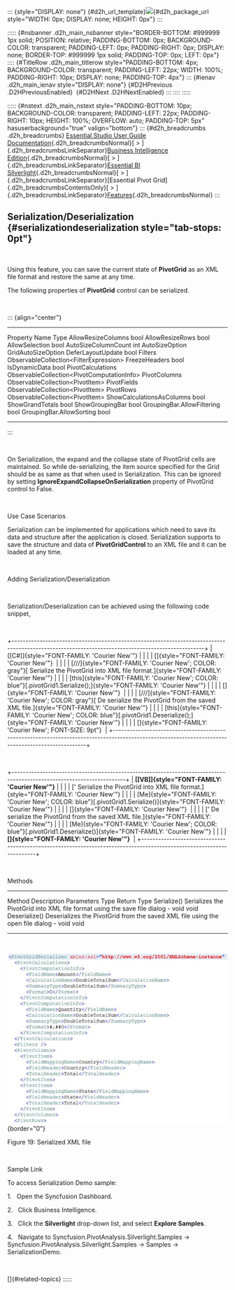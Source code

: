 ::: {style="DISPLAY: none"}
[](ms-xhelp:///?Id=d2h_url_template){#d2h_url_template}![](!package_url!){#d2h_package_url style="WIDTH: 0px; DISPLAY: none; HEIGHT: 0px"}
:::

::::: {#nsbanner .d2h_main_nsbanner style="BORDER-BOTTOM: #999999 1px solid; POSITION: relative; PADDING-BOTTOM: 0px; BACKGROUND-COLOR: transparent; PADDING-LEFT: 0px; PADDING-RIGHT: 0px; DISPLAY: none; BORDER-TOP: #999999 1px solid; PADDING-TOP: 0px; LEFT: 0px"}
:::: {#TitleRow .d2h_main_titlerow style="PADDING-BOTTOM: 4px; BACKGROUND-COLOR: transparent; PADDING-LEFT: 22px; WIDTH: 100%; PADDING-RIGHT: 10px; DISPLAY: none; PADDING-TOP: 4px"}
::: {#ienav .d2h_main_ienav style="DISPLAY: none"}
[](ms-xhelp:///?Id=6707e1ba-11f0-48e1-a02d-d76c94fc0418){#D2HPrevious .D2HPreviousEnabled}  [](ms-xhelp:///?Id=be44799a-6bdc-4871-82be-98807cc7faa0){#D2HNext .D2HNextEnabled}
:::
::::
:::::

::::: {#nstext .d2h_main_nstext style="PADDING-BOTTOM: 10px; BACKGROUND-COLOR: transparent; PADDING-LEFT: 22px; PADDING-RIGHT: 10px; HEIGHT: 100%; OVERFLOW: auto; PADDING-TOP: 5px" hasuserbackground="true" valign="bottom"}
::: {#d2h_breadcrumbs .d2h_breadcrumbs}
[Essential Studio User Guide Documentation](ms-xhelp:///?Id=12457748-09e3-4d74-a240-8e049cedf030){.d2h_breadcrumbsNormal}[ \> ]{.d2h_breadcrumbsLinkSeparator}[Business Intelligence Edition](ms-xhelp:///?Id=fdf33dd8-62b2-47b9-ad7b-fc50e590bca5){.d2h_breadcrumbsNormal}[ \> ]{.d2h_breadcrumbsLinkSeparator}[Essential BI Silverlight](ms-xhelp:///?Id=c006b39c-6aa2-4637-b7de-3e7b6cb3f9f9){.d2h_breadcrumbsNormal}[ \> ]{.d2h_breadcrumbsLinkSeparator}[Essential Pivot Grid]{.d2h_breadcrumbsContentsOnly}[ \> ]{.d2h_breadcrumbsLinkSeparator}[Features](ms-xhelp:///?Id=9d7968f1-d52c-4e79-a6ae-fb01305e9f98){.d2h_breadcrumbsNormal}
:::

## Serialization/Deserialization {#serializationdeserialization style="tab-stops: 0pt"}

 

Using this feature, you can save the current state of **PivotGrid** as an XML file format and restore the same at any time.

The following properties of **PivotGrid** control can be serialized.

 

::: {align="center"}
  ---------------------------- ----------------------------------------------
  Property Name                Type
  AllowResizeColumns           bool
  AllowResizeRows              bool
  AllowSelection               bool
  AutoSizeColumnCount          int
  AutoSizeOption               GridAutoSizeOption
  DeferLayoutUpdate            bool
  Filters                      ObservableCollection\<FilterExpression\>
  FreezeHeaders                bool
  IsDynamicData                bool
  PivotCalculations            ObservableCollection\<PivotComputationInfo\>
  PivotColumns                 ObservableCollection\<PivotItem\>
  PivotFields                  ObservableCollection\<PivotItem\>
  PivotRows                    ObservableCollection\<PivotItem\>
  ShowCalculationsAsColumns    bool
  ShowGrandTotals              bool
  ShowGroupingBar              bool
  GroupingBar.AllowFiltering   bool
  GroupingBar.AllowSorting     bool
  ---------------------------- ----------------------------------------------
:::

 

On Serialization, the expand and the collapse state of PivotGrid cells are maintained. So while de-serializing, the item source specified for the Grid should be as same as that when used in Serialization. This can be ignored by setting **IgnoreExpandCollapseOnSerialization** property of PivotGrid control to False.

 

Use Case Scenarios

Serialization can be implemented for applications which need to save its data and structure after the application is closed. Serialization supports to save the structure and data of **PivotGridControl** to an XML file and it can be loaded at any time.

 

Adding Serialization/Deserialization

 

Serialization/Deserialization can be achieved using the following code snippet,

 

+--------------------------------------------------------------------------------------------------------------------------------------------------+
| [\[C#\]]{style="FONT-FAMILY: 'Courier New'"}                                                                                                     |
|                                                                                                                                                  |
| []{style="FONT-FAMILY: 'Courier New'"}                                                                                                           |
|                                                                                                                                                  |
| [///]{style="FONT-FAMILY: 'Courier New'; COLOR: gray"}[ Serialize the PivotGrid into XML file format.]{style="FONT-FAMILY: 'Courier New'"}       |
|                                                                                                                                                  |
| [this]{style="FONT-FAMILY: 'Courier New'; COLOR: blue"}[.pivotGrid1.Serialize();]{style="FONT-FAMILY: 'Courier New'"}                            |
|                                                                                                                                                  |
| []{style="FONT-FAMILY: 'Courier New'"}                                                                                                           |
|                                                                                                                                                  |
| [///]{style="FONT-FAMILY: 'Courier New'; COLOR: gray"}[ De serialize the PivotGrid from the saved XML file.]{style="FONT-FAMILY: 'Courier New'"} |
|                                                                                                                                                  |
| [this]{style="FONT-FAMILY: 'Courier New'; COLOR: blue"}[.pivotGrid1.Deserialize();]{style="FONT-FAMILY: 'Courier New'"}                          |
|                                                                                                                                                  |
| []{style="FONT-FAMILY: 'Courier New'; FONT-SIZE: 9pt"}                                                                                           |
+--------------------------------------------------------------------------------------------------------------------------------------------------+

 

+----------------------------------------------------------------------------------------------------------------------+
| **[\[VB\]]{style="FONT-FAMILY: 'Courier New'"}**                                                                     |
|                                                                                                                      |
| [\' Serialize the PivotGrid into XML file format.]{style="FONT-FAMILY: 'Courier New'"}                               |
|                                                                                                                      |
| [Me]{style="FONT-FAMILY: 'Courier New'; COLOR: blue"}[.pivotGrid1.Serialize()]{style="FONT-FAMILY: 'Courier New'"}   |
|                                                                                                                      |
| []{style="FONT-FAMILY: 'Courier New'"}                                                                               |
|                                                                                                                      |
| [\' De serialize the PivotGrid from the saved XML file.]{style="FONT-FAMILY: 'Courier New'"}                         |
|                                                                                                                      |
| [Me]{style="FONT-FAMILY: 'Courier New'; COLOR: blue"}[.pivotGrid1.Deserialize()]{style="FONT-FAMILY: 'Courier New'"} |
|                                                                                                                      |
| **[]{style="FONT-FAMILY: 'Courier New'"}**                                                                           |
+----------------------------------------------------------------------------------------------------------------------+

 

Methods

  --------------- ------------------------------------------------------------------------------- ------------ ------ -------------
  Method          Description                                                                     Parameters   Type   Return Type
  Serialize()     Serializes the PivotGrid into XML file format using the save file dialog        \-           void   void
  Deserialize()   Deserializes the PivotGrid from the saved XML file using the open file dialog   \-           void   void
  --------------- ------------------------------------------------------------------------------- ------------ ------ -------------

 

![Description: Description: C:\\Users\\dwarageshmb\\Desktop\\2011 Vol 1 Docs\\Serialization.png](ImagesExt/image36_19.jpg){border="0"}

Figure 19: Serialized XML file

 

Sample Link

To access Serialization Demo sample:

1.   Open the Syncfusion Dashboard.

2.   Click Business Intelligence.

3.   Click the **Silverlight** drop-down list, and select **Explore Samples**.

4.   Navigate to Syncfusion.PivotAnalysis.Silverlight.Samples -\> Syncfusion.PivotAnalysis.Silverlight.Samples -\> Samples -\> SerializationDemo.

 

[]{#related-topics}
:::::
